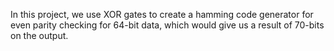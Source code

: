 In this project, we use XOR gates to create a hamming code generator for even parity checking for 64-bit data, which would give us a result of 70-bits on the output.
